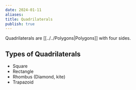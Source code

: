 ```yaml
---
date: 2024-01-11
aliases: 
title: Quadrilaterals
publish: true
---
```

Quadrilaterals are [[../../Polygons|Polygons]] with four sides.

## Types of Quadrilaterals
- Square
- Rectangle
- Rhombus (Diamond, kite)
- Trapazoid